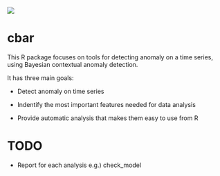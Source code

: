 ![](https://github.com/zedoul/cbar/blob/master/cbar.jpg?raw=true)

# cbar
This R package focuses on tools for detecting anomaly on a time series, using
Bayesian contextual anomaly detection.

It has three main goals:

* Detect anomaly on time series

* Indentify the most important features needed for data analysis

* Provide automatic analysis that makes them easy to use from R

# TODO

* Report for each analysis e.g.) check_model
